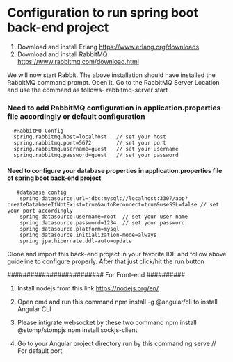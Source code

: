 # Configuration to run spring boot back-end project
  1. Download and install Erlang    https://www.erlang.org/downloads
  2. Download and install  RabbitMQ  https://www.rabbitmq.com/download.html
  
  We will now start Rabbit. The above installation should have installed the RabbitMQ command prompt. Open it.
  Go to the RabbitMQ Server Location and use the command as follows- rabbitmq-server start
  
  ### Need to add RabbitMQ configuration in application.properties file accordingly or default configuration
      #RabbitMQ Config
      spring.rabbitmq.host=localhost   // set your host
      spring.rabbitmq.port=5672        // set your port
      spring.rabbitmq.username=guest   // set your username
      spring.rabbitmq.password=guest   // set your password
  
  #### Need to configure your database properties in application.properties file of spring boot back-end project
       #database config
        spring.datasource.url=jdbc:mysql://localhost:3307/app?createDatabaseIfNotExist=true&autoReconnect=true&useSSL=false // set your port accordingly
        spring.datasource.username=root  // set your user name
        spring.datasource.password=1234  // set your password
        spring.datasource.platform=mysql
        spring.datasource.initialization-mode=always
        spring.jpa.hibernate.ddl-auto=update
        
  Clone and import this back-end project in your favorite IDE and follow above guideline to configure properly.
  After that just click/hit the run button
  
  ######################### For Front-end ##########
  1. Install nodejs from this link https://nodejs.org/en/
  2. Open cmd and run this command   npm install -g @angular/cli   to install Angular CLI
  3. Please intigrate websocket by these two command
      npm install @stomp/stompjs
      npm install sockjs-client
      
  4. Go to your Angular project directory run by this command  ng serve // For default port 
  
  
  
  
